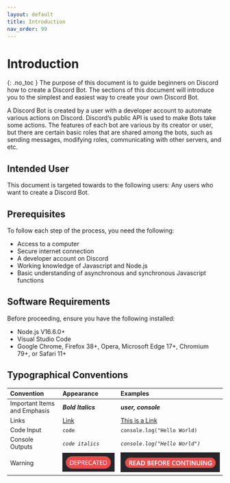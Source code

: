 ```yaml
---
layout: default
title: Introduction
nav_order: 99
---
```


# Introduction
{: .no_toc }
  The purpose of this document is to guide beginners on Discord how to create a Discord Bot. The sections of this document will introduce you to the simplest and easiest way to create your own Discord Bot.

  A Discord Bot is created by a user with a developer account to automate various actions on Discord. Discord’s public API is used to make Bots take some actions. The features of each bot are various by its creator or user, but there are certain basic roles that are shared among the bots, such as sending messages, modifying roles, communicating with other servers, and etc.

## Intended User
This document is targeted towards to the following users:
Any users who want to create a Discord Bot.

## Prerequisites
  To follow each step of the process, you need the following:

  * Access to a computer
  * Secure internet connection
  * A developer account on Discord 
  * Working knowledge of Javascript and Node.js
  * Basic understanding of asynchronous and synchronous Javascript functions


## Software Requirements
  Before proceeding, ensure you have the following installed:

  * Node.js V16.6.0+
  * Visual Studio Code
  * Google Chrome, Firefox 38+, Opera, Microsoft Edge 17+, Chromium 79+, or Safari 11+

## Typographical Conventions

| Convention   | Appearance  | Examples |
|:-------------|:------------|:---------|
| Important Items and Emphasis | ***Bold Italics*** | ***user, console*** |
| Links | [Link]() | [This is a Link](https://github.com/) |
| Code Input | `code` | ```console.log("Hello World)``` |
| Console Outputs | _`code italics`_ | _`console.log("Hello World")`_ |
| Warning | ![waring](../graphics/warning.png) | ![warning](../graphics/warning2.png) |